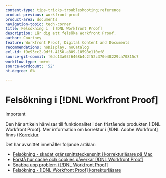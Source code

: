 ```yaml
---
content-type: tips-tricks-troubleshooting;reference
product-previous: workfront-proof
product-area: documents
navigation-topic: tech-corner
title: Felsökning i  [!DNL Workfront Proof]
description: Lär dig att felsöka Workfront Proof.
author: Courtney
feature: Workfront Proof, Digital Content and Documents
recommendations: noDisplay, noCatalog
exl-id: f9e93cc2-9dff-4150-a809-10598e110ef8
source-git-commit: f6dc13a03f6468b4c2f52c370e48229ca70815c7
workflow-type: tm+mt
source-wordcount: '52'
ht-degree: 0%

---
```


# Felsökning i [!DNL Workfront Proof]

>[!IMPORTANT]
>
>Den här artikeln hänvisar till funktionalitet i den fristående produkten [!DNL Workfront Proof]. Mer information om korrektur i [!DNL Adobe Workfront] finns i [Korrektur](../../../review-and-approve-work/proofing/proofing.md).

Det här avsnittet innehåller följande artiklar:

* [Felsökning - skadat gränssnittsteckensnitt i korrekturläsare på Mac](../../../workfront-proof/wp-tech-corner/troubleshooting/corrupted-interface-font-pv-mac.md)
* [Förstå hur cache och cookies påverkar  [!DNL Workfront Proof]](../../../workfront-proof/wp-tech-corner/troubleshooting/how-cache-cookies-affect-pv.md)
* [Snabba upp problem i  [!DNL Workfront Proof]](../../../workfront-proof/wp-tech-corner/troubleshooting/speed-issue.md)
* [Felsökning - [!DNL Workfront Proof] korrekturläsare](../../../workfront-proof/wp-tech-corner/troubleshooting/proofing-viewer.md)
